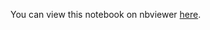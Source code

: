 You can view this notebook on nbviewer <a href='http://nbviewer.ipython.org/github/ssuffian/comphonemploy/blob/master/ipynb/OrganizedCraigs.ipynb'>here</a>.

